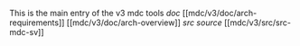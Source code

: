 This is the main entry of the v3 mdc tools
*doc*
[[mdc/v3/doc/arch-requirements]]
[[mdc/v3/doc/arch-overview]]
*src source*
[[mdc/v3/src/src-mdc-sv]]
